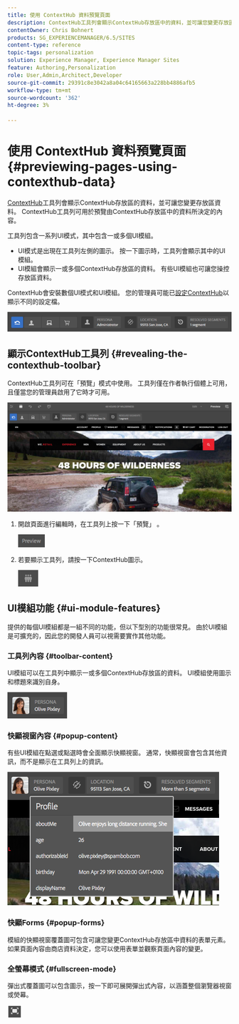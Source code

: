 ```yaml
---
title: 使用 ContextHub 資料預覽頁面
description: ContextHub工具列會顯示ContextHub存放區中的資料，並可讓您變更存放區資料，且可用於預覽內容
contentOwner: Chris Bohnert
products: SG_EXPERIENCEMANAGER/6.5/SITES
content-type: reference
topic-tags: personalization
solution: Experience Manager, Experience Manager Sites
feature: Authoring,Personalization
role: User,Admin,Architect,Developer
source-git-commit: 29391c8e3042a8a04c64165663a228bb4886afb5
workflow-type: tm+mt
source-wordcount: '362'
ht-degree: 3%

---
```


# 使用 ContextHub 資料預覽頁面{#previewing-pages-using-contexthub-data}

[ContextHub](/help/sites-developing/contexthub.md)工具列會顯示ContextHub存放區的資料，並可讓您變更存放區資料。 ContextHub工具列可用於預覽由ContextHub存放區中的資料所決定的內容。

工具列包含一系列UI模式，其中包含一或多個UI模組。

* UI模式是出現在工具列左側的圖示。 按一下圖示時，工具列會顯示其中的UI模組。
* UI模組會顯示一或多個ContextHub存放區的資料。 有些UI模組也可讓您操控存放區資料。

ContextHub會安裝數個UI模式和UI模組。 您的管理員可能已[設定ContextHub](/help/sites-developing/ch-configuring.md)以顯示不同的設定檔。

![screen_shot_2018-03-23at093446](assets/screen_shot_2018-03-23at093446.png)

## 顯示ContextHub工具列 {#revealing-the-contexthub-toolbar}

ContextHub工具列可在「預覽」模式中使用。 工具列僅在作者執行個體上可用，且僅當您的管理員啟用了它時才可用。

![screen_shot_2018-03-23at093730](assets/screen_shot_2018-03-23at093730.png)

1. 開啟頁面進行編輯時，在工具列上按一下「預覽」 。

   ![chlimage_1-219](assets/chlimage_1-219.png)

1. 若要顯示工具列，請按一下ContextHub圖示。

   ![內容中心](do-not-localize/screen_shot_2018-03-23at093621.png)

## UI模組功能 {#ui-module-features}

提供的每個UI模組都是一組不同的功能，但以下型別的功能很常見。 由於UI模組是可擴充的，因此您的開發人員可以視需要實作其他功能。

### 工具列內容 {#toolbar-content}

UI模組可以在工具列中顯示一或多個ContextHub存放區的資料。 UI模組使用圖示和標題來識別自身。

![screen_shot_2018-03-23at093936](assets/screen_shot_2018-03-23at093936.png)

### 快顯視窗內容 {#popup-content}

有些UI模組在點選或點選時會全面顯示快顯視窗。 通常，快顯視窗會包含其他資訊，而不是顯示在工具列上的資訊。

![screen_shot_2018-03-23at094003](assets/screen_shot_2018-03-23at094003.png)

### 快顯Forms {#popup-forms}

模組的快顯視窗覆蓋圖可包含可讓您變更ContextHub存放區中資料的表單元素。 如果頁面內容由商店資料決定，您可以使用表單並觀察頁面內容的變更。

### 全螢幕模式 {#fullscreen-mode}

彈出式覆蓋圖可以包含圖示，按一下即可展開彈出式內容，以涵蓋整個瀏覽器視窗或熒幕。

![全熒幕](do-not-localize/chlimage_1-18.png)
